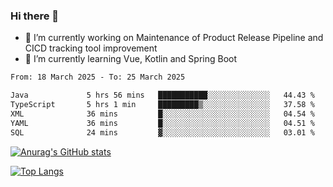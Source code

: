 ### Hi there 👋

- 🔭 I’m currently working on Maintenance of Product Release Pipeline and CICD tracking tool improvement
- 🌱 I’m currently learning Vue, Kotlin and Spring Boot

<!--START_SECTION:waka-->

```txt
From: 18 March 2025 - To: 25 March 2025

Java             5 hrs 56 mins   ███████████░░░░░░░░░░░░░░   44.43 %
TypeScript       5 hrs 1 min     █████████▒░░░░░░░░░░░░░░░   37.58 %
XML              36 mins         █░░░░░░░░░░░░░░░░░░░░░░░░   04.54 %
YAML             36 mins         █░░░░░░░░░░░░░░░░░░░░░░░░   04.51 %
SQL              24 mins         ▓░░░░░░░░░░░░░░░░░░░░░░░░   03.01 %
```

<!--END_SECTION:waka-->

[![Anurag's GitHub stats](https://github-readme-stats.vercel.app/api?username=yunhao981&show_icons=true&theme=solarized-dark)](https://github.com/anuraghazra/github-readme-stats)

[![Top Langs](https://github-readme-stats.vercel.app/api/top-langs/?username=yunhao981&theme=solarized-dark&layout=compact)](https://github.com/anuraghazra/github-readme-stats)

<!--
**yunhao981/yunhao981** is a ✨ _special_ ✨ repository because its `README.md` (this file) appears on your GitHub profile.

Here are some ideas to get you started:

- 🔭 I’m currently working on Maintenance of Release Pipeline and CICD tracking tool improvement
- 🌱 I’m currently learning Vue, Kotlin and Spring Boot
- 👯 I’m looking to collaborate on ...
- 🤔 I’m looking for help with ...
- 💬 Ask me about ...
- 📫 How to reach me: ...
- 😄 Pronouns: ...
- ⚡ Fun fact: ...
-->


